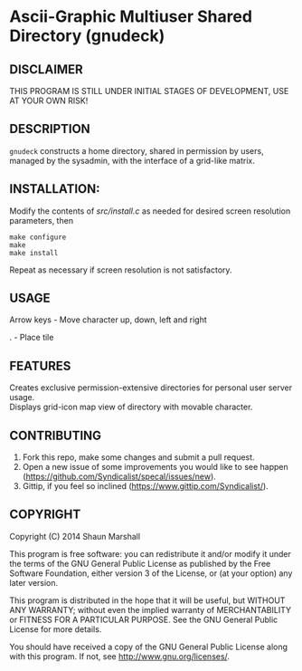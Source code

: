 Ascii-Graphic Multiuser Shared Directory (gnudeck)
==================================================

DISCLAIMER
----------

THIS PROGRAM IS STILL UNDER INITIAL STAGES OF DEVELOPMENT, USE AT YOUR OWN RISK!


DESCRIPTION
-----------

`gnudeck` constructs a home directory, shared in permission by users, managed by the sysadmin, with the interface of a grid-like matrix.


INSTALLATION:
-------------

Modify the contents of *src/install.c* as needed for desired screen resolution parameters, then  
  
`make configure`  
`make`  
`make install`  
  
Repeat as necessary if screen resolution is not satisfactory.


USAGE
-----

Arrow keys - Move character up, down, left and right  
  
. - Place tile


FEATURES
--------

Creates exclusive permission-extensive directories for personal user server usage.  
Displays grid-icon map view of directory with movable character.


CONTRIBUTING
------------

1. Fork this repo, make some changes and submit a pull request.
2. Open a new issue of some improvements you would like to see happen (<https://github.com/Syndicalist/specal/issues/new>).
3. Gittip, if you feel so inclined (<https://www.gittip.com/Syndicalist/>).


COPYRIGHT
---------

Copyright (C) 2014 Shaun Marshall

This program is free software: you can redistribute it and/or modify
it under the terms of the GNU General Public License as published by
the Free Software Foundation, either version 3 of the License, or
(at your option) any later version.

This program is distributed in the hope that it will be useful,
but WITHOUT ANY WARRANTY; without even the implied warranty of
MERCHANTABILITY or FITNESS FOR A PARTICULAR PURPOSE.  See the
GNU General Public License for more details.

You should have received a copy of the GNU General Public License
along with this program.  If not, see <http://www.gnu.org/licenses/>.
